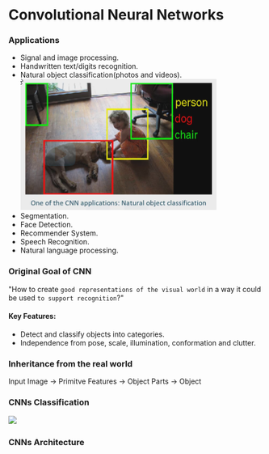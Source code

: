 # Convolutional Neural Networks

### Applications

- Signal and image processing.
- Handwritten text/digits recognition.
- Natural object classification(photos and videos).
  ![](../../files/nat-obj-class.png)
- Segmentation.
- Face Detection.
- Recommender System.
- Speech Recognition.
- Natural language processing.

### Original Goal of CNN

"How to create `good representations of the visual world` in a way it could be used `to support recognition`?"

#### Key Features:

- Detect and classify objects into categories.
- Independence from pose, scale, illumination, conformation and clutter.

### Inheritance from the real world

Input Image -> Primitve Features -> Object Parts -> Object

### CNNs Classification

![](../../files/cnn-class.png)

### CNNs Architecture
